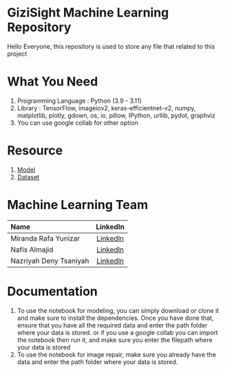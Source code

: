 # GiziSight Machine Learning Repository
Hello Everyone, this repository is used to store any file that related to this project

# What You Need
1. Programming Language : Python (3.9 - 3.11)
2. Library : TensorFlow, imageiov2, keras-efficientnet-v2, numpy, matplotlib, plotly, gdown, os, io, pillow, IPython, urllib, pydot, graphviz
3. You can use google collab for other option

# Resource
1. [Model](https://drive.google.com/file/d/1Wfd1-VnfwBTjJtyKA6Q76WZzq8YqEX3n/view?usp=drive_link)
2. [Dataset](https://drive.google.com/drive/folders/1eCLceQ7-m-h2YRLGy3m_Ut0IILVeBhNT?usp=drive_link)

# Machine Learning Team
|           Name         |                               Linkedln                                  | 
|          :---          |                                 :---:                                   |
| Miranda Rafa Yunizar   | [Linkedln](https://www.linkedin.com/in/miranda-rafa-yunizar-990666170/) |
| Nafis Almajid          | [Linkedln](https://www.linkedin.com/in/nafisalmajid/)                   |
| Nazriyah Deny Tsaniyah | [Linkedln](https://www.linkedin.com/in/nazriyah-deny-tsaniyah/)         |

# Documentation
1. To use the notebook for modeling, you can simply download or clone it and make sure to install the dependencies. Once you have done that, ensure that you have all the required data and enter the path folder where your data is stored. or if you use a google collab you can import the notebook then run it, and make sure you enter the filepath where your data is stored
2. To use the notebook for image repair, make sure you already have the data and enter the path folder where your data is stored.
